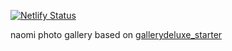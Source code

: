 [![Netlify Status](https://api.netlify.com/api/v1/badges/59985209-4edf-4b10-84fa-f5aecdddc0c4/deploy-status)](https://app.netlify.com/sites/nineaomi/deploys)  

naomi photo gallery based on [gallerydeluxe_starter](https://github.com/bep/gallerydeluxe_starter)
